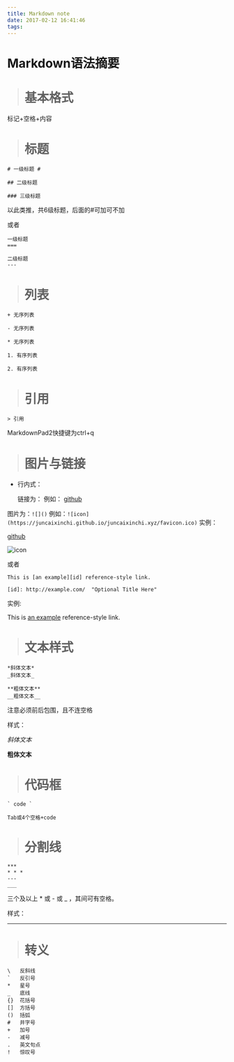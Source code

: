 ```yaml
---
title: Markdown note
date: 2017-02-12 16:41:46
tags:
---
```


Markdown语法摘要
===

> # 基本格式

标记+空格+内容

> # 标题

    # 一级标题 #
    
    ## 二级标题
    
    ### 三级标题

以此类推，共6级标题，后面的\#可加可不加

或者

    一级标题  
    ===
    
    二级标题  
    ---

> # 列表

    + 无序列表
    
    - 无序列表
    
    * 无序列表
    
    1. 有序列表
    
    2. 有序列表
> # 引用

    > 引用

MarkdownPad2快捷键为ctrl+q

> # 图片与链接

* 行内式：

    链接为：
    []()
    例如：
    [github](https://github.com)

图片为：`![]()`
例如：`![icon](https://juncaixinchi.github.io/juncaixinchi.xyz/favicon.ico)`
实例：
    
[github](https://github.com)

![icon](https://juncaixinchi.github.io/juncaixinchi.xyz/favicon.ico)

或者

    This is [an example][id] reference-style link.
    
    [id]: http://example.com/  "Optional Title Here"

实例:

This is [an example][id] reference-style link.

[id]: http://example.com/  "Optional Title Here"


> # 文本样式
    
    *斜体文本*
    _斜体文本_
    
    **粗体文本**
    __粗体文本__

注意必须前后包围，且不连空格

样式：

*斜体文本*

__粗体文本__

> # 代码框
    
    ` code `
    
    Tab或4个空格+code

> # 分割线

    ***
    * * *
    ---
    ___

三个及以上 * 或 - 或 _ ，其间可有空格。

样式：

***

> # 转义

    \   反斜线
    `   反引号
    *   星号
    _   底线
    {}  花括号
    []  方括号
    ()  括弧
    #   井字号
    +   加号
    -   减号
    .   英文句点
    !   惊叹号
